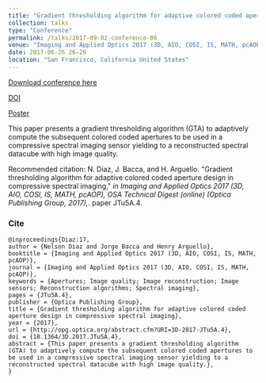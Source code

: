 ```yaml
---
title: "Gradient thresholding algorithm for adaptive colored coded aperture design in compressive spectral imaging"
collection: talks
type: "Conference"
permalink: /talks/2017-09-02-conference-06
venue: "Imaging and Applied Optics 2017 (3D, AIO, COSI, IS, MATH, pcAOP), Hyatt Regency San Francisco"
date: 2017-06-26 26–29
location: "San Francisco, California United States"
---
```


[Download conference here](https://nelson10.github.io/files/Conference05.pdf)

[DOI](https://doi.org/10.1364/3D.2017.JTu5A.4)

[Poster](https://nelson10.github.io/files/poster2.pdf)

This paper presents a gradient thresholding algorithm (GTA) to adaptively compute the subsequent colored coded apertures to be used in a compressive spectral imaging sensor yielding to a reconstructed spectral datacube with high image quality.

Recommended citation: N. Diaz, J. Bacca, and H. Arguello. "Gradient thresholding algorithm for adaptive colored coded aperture design in compressive spectral imaging," <i>in Imaging and Applied Optics 2017 (3D, AIO, COSI, IS, MATH, pcAOP), OSA Technical Digest (online) (Optica Publishing Group, 2017),</i>. paper JTu5A.4.

### Cite
```
@inproceedings{Diaz:17,
author = {Nelson Diaz and Jorge Bacca and Henry Arguello},
booktitle = {Imaging and Applied Optics 2017 (3D, AIO, COSI, IS, MATH, pcAOP)},
journal = {Imaging and Applied Optics 2017 (3D, AIO, COSI, IS, MATH, pcAOP)},
keywords = {Apertures; Image quality; Image reconstruction; Image sensors; Reconstruction algorithms; Spectral imaging},
pages = {JTu5A.4},
publisher = {Optica Publishing Group},
title = {Gradient thresholding algorithm for adaptive colored coded aperture design in compressive spectral imaging},
year = {2017},
url = {http://opg.optica.org/abstract.cfm?URI=3D-2017-JTu5A.4},
doi = {10.1364/3D.2017.JTu5A.4},
abstract = {This paper presents a gradient thresholding algorithm (GTA) to adaptively compute the subsequent colored coded apertures to be used in a compressive spectral imaging sensor yielding to a reconstructed spectral datacube with high image quality.},
}
```
